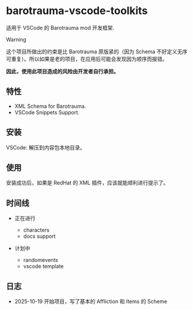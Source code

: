 # barotrauma-vscode-toolkits

适用于 VSCode 的 Barotrauma mod 开发框架.

> [!WARNING]
> 这个项目所做出的约束是比 Barotrauma 原版紧的（因为 Schema 不好定义无序可重复）。所以如果是老的项目，在应用后可能会发现因为顺序而报错。
>
> **因此，使用此项目造成的风险由开发者自行承担。**

## 特性

- XML Schema for Barotrauma.
- VSCode Snippets Support.

## 安装

VSCode: 解压到内容包本地目录。

## 使用

安装成功后，如果是 RedHat 的 XML 插件，应该就能顺利进行提示了。

## 时间线

- 正在进行
  - characters
  - docs support

- 计划中
  - randomevents
  - vscode template

## 日志

- 2025-10-19 开始项目，写了基本的 Affliction 和 Items 的 Scheme
